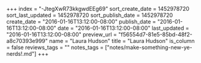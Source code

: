 +++
index = "-JtegXwR73kkgwdEEg69"
sort_create_date = 1452978720
sort_last_updated = 1452978720
sort_publish_date = 1452978720
create_date = "2016-01-16T13:12:00-08:00"
publish_date = "2016-01-16T13:12:00-08:00"
date = "2016-01-16T13:12:00-08:00"
last_updated = "2016-01-16T13:12:00-08:00"
preview_url = "f56554d7-81e5-85bd-48f2-a8c70393e999"
name = "Laura Hudson"
title = "Laura Hudson"
is_column = false
reviews_tags = ""
notes_tags = ["notes/make-something-new-ye-nerds!.md"]
+++

